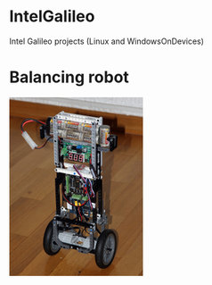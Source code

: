 IntelGalileo
============

Intel Galileo projects (Linux and WindowsOnDevices)

# Balancing robot #
[<img src="BalancingRobot/_img/robot.jpg?raw=true" alt="Balancing robot" width="240" height="320"/>](/BalancingRobot "Balancing robot")